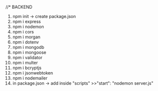 //* BACKEND
1.  npm init -> create package.json
2.  npm i express
3.  npm i nodemon 
4.  npm i cors 
5.  npm i morgan
6.  npm i dotenv
7.  npm i mongodb
8.  npm i mongoose
9.  npm i validator
10. npm i multer
11. npm i bcryptjs
12. npm i jsonwebtoken
13. npm i nodemailer
14. in package.json -> add inside "scripts" >>"start": "nodemon server.js" 







